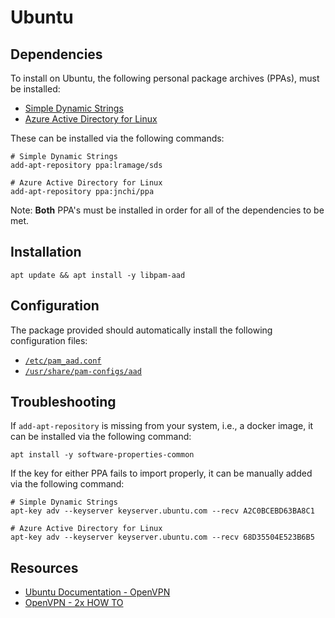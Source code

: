 # Ubuntu

## Dependencies

To install on Ubuntu, the following personal package archives (PPAs),
must be installed:

- [Simple Dynamic Strings][sds-ppa]
- [Azure Active Directory for Linux][jnchi-ppa]

These can be installed via the following commands:

```terminal
# Simple Dynamic Strings
add-apt-repository ppa:lramage/sds

# Azure Active Directory for Linux
add-apt-repository ppa:jnchi/ppa
```
Note: __Both__ PPA's must be installed in order for all of the dependencies to be met.

## Installation

```terminal
apt update && apt install -y libpam-aad
```

## Configuration

The package provided should automatically install the following configuration files:

- [`/etc/pam_aad.conf`](../debian/pam_aad.conf)
- [`/usr/share/pam-configs/aad`](../debian/pam-configs/aad)

## Troubleshooting

If `add-apt-repository` is missing from your system, i.e., a docker image,
it can be installed via the following command:

```terminal
apt install -y software-properties-common
```

If the key for either PPA fails to import properly, 
it can be manually added via the following command:

```terminal
# Simple Dynamic Strings
apt-key adv --keyserver keyserver.ubuntu.com --recv A2C0BCEBD63BA8C1

# Azure Active Directory for Linux
apt-key adv --keyserver keyserver.ubuntu.com --recv 68D35504E523B6B5
```

## Resources

- [Ubuntu Documentation - OpenVPN](https://help.ubuntu.com/lts/serverguide/openvpn.html)
- [OpenVPN - 2x HOW TO](https://openvpn.net/community-resources/how-to)

[jnchi-ppa]: https://launchpad.net/~jnchi/+archive/ubuntu/ppa
[sds-ppa]: https://launchpad.net/~lramage/+archive/ubuntu/sds
